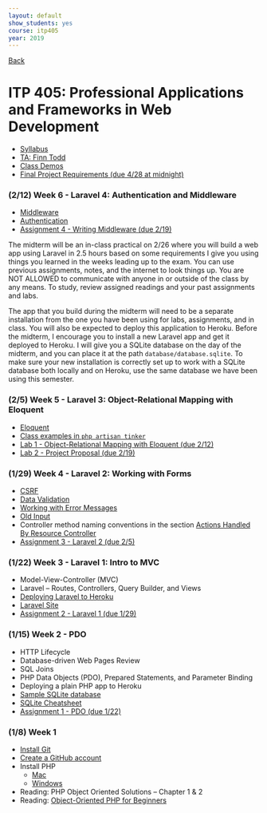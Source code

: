 ```yaml
---
layout: default
show_students: yes
course: itp405
year: 2019
---
```


[Back](/teaching)

# ITP 405: Professional Applications and Frameworks in Web Development

* [Syllabus](https://web-app.usc.edu/soc/syllabus/20191/32074.pdf)
* [TA: Finn Todd](mailto:ftodd@usc.edu)
* [Class Demos](https://github.com/itp405-spring-2019)
* [Final Project Requirements (due 4/28 at midnight)](/teaching/2019/itp405-final-project)

### (2/12) Week 6 - Laravel 4: Authentication and Middleware

* [Middleware](https://laravel.com/docs/5.7/middleware)
* [Authentication](https://laravel.com/docs/5.7/authentication)
* [Assignment 4 - Writing Middleware (due 2/19)](/teaching/2019/assignments/writing-middleware)

The midterm will be an in-class practical on 2/26 where you will build a web app using Laravel in 2.5 hours based on some requirements I give you using things you learned in the weeks leading up to the exam. You can use previous assignments, notes, and the internet to look things up. You are NOT ALLOWED to communicate with anyone in or outside of the class by any means. To study, review assigned readings and your past assignments and labs.

The app that you build during the midterm will need to be a separate installation from the one you have been using for labs, assignments, and in class.  You will also be expected to deploy this application to Heroku. Before the midterm, I encourage you to install a new Laravel app and get it deployed to Heroku. I will give you a SQLite database on the day of the midterm, and you can place it at the path `database/database.sqlite`. To make sure your new installation is correctly set up to work with a SQLite database both locally and on Heroku, use the same database we have been using this semester.

### (2/5) Week 5 - Laravel 3: Object-Relational Mapping with Eloquent

* [Eloquent](https://laravel.com/docs/5.7/eloquent)
* [Class examples in `php artisan tinker`](https://gist.github.com/skaterdav85/7808bf0f5170199dda48664035754241)
* [Lab 1 - Object-Relational Mapping with Eloquent (due 2/12)](/teaching/2019/labs/laravel-3)
* [Lab 2 - Project Proposal (due 2/19)](/teaching/2019/labs/itp405-project-proposal)

### (1/29) Week 4 - Laravel 2: Working with Forms

* [CSRF](https://laravel.com/docs/5.7/csrf)
* [Data Validation](https://laravel.com/docs/5.7/validation#manually-creating-validators)
* [Working with Error Messages](https://laravel.com/docs/5.7/validation#working-with-error-messages)
* [Old Input](https://laravel.com/docs/5.7/requests#old-input)
* Controller method naming conventions in the section [Actions Handled By Resource Controller](https://laravel.com/docs/5.7/controllers#resource-controllers)
* [Assignment 3 - Laravel 2 (due 2/5)](/teaching/2019/assignments/laravel-2)

### (1/22) Week 3 - Laravel 1: Intro to MVC

* Model-View-Controller (MVC)
* Laravel – Routes, Controllers, Query Builder, and Views
* [Deploying Laravel to Heroku](/tutorials/deploying-laravel-with-sqlite-to-heroku)
* [Laravel Site](https://laravel.com/)
* [Assignment 2 - Laravel 1 (due 1/29)](/teaching/2019/assignments/laravel-1)

### (1/15) Week 2 - PDO

* HTTP Lifecycle
* Database-driven Web Pages Review
* SQL Joins
* PHP Data Objects (PDO), Prepared Statements, and Parameter Binding
* Deploying a plain PHP app to Heroku
* [Sample SQLite database](http://www.sqlitetutorial.net/sqlite-sample-database/)
* [SQLite Cheatsheet](/tutorials/sqlite)
* [Assignment 1 - PDO (due 1/22)](/teaching/2019/assignments/pdo)

### (1/8) Week 1

* [Install Git](https://git-scm.com/downloads)
* [Create a GitHub account](https://github.com/)
* Install PHP
  * [Mac](https://php-osx.liip.ch/)
  * [Windows](https://www.sitepoint.com/how-to-install-php-on-windows/)
* Reading: PHP Object Oriented Solutions – Chapter 1 & 2
* Reading: [Object-Oriented PHP for Beginners](https://code.tutsplus.com/tutorials/object-oriented-php-for-beginners--net-12762)
